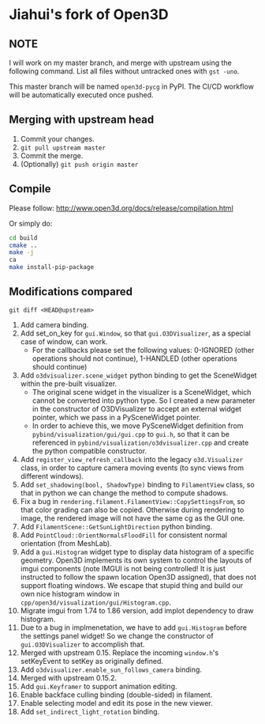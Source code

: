 # Jiahui's fork of Open3D

## NOTE

I will work on my master branch, and merge with upstream using the following command.
List all files without untracked ones with `gst -uno`.

This master branch will be named `open3d-pycg` in PyPI. The CI/CD workflow will be automatically executed once pushed.

## Merging with upstream head

1. Commit your changes.
2. `git pull upstream master`
3. Commit the merge.
4. (Optionally) `git push origin master`

## Compile

Please follow: http://www.open3d.org/docs/release/compilation.html

Or simply do:
```bash
cd build
cmake ..
make -j
ca
make install-pip-package
```

## Modifications compared

`git diff <HEAD@upstream>`

1. Add camera binding.
2. Add set_on_key for `gui.Window`, so that `gui.O3DVisualizer`, as a special case of window, can work.
    - For the callbacks please set the following values: 0-IGNORED (other operations should not continue), 1-HANDLED (other operations should continue)
3. Add `o3dvisualizer.scene_widget` python binding to get the SceneWidget within the pre-built visualizer.
    - The original scene widget in the visualizer is a SceneWidget, which cannot be converted into python type. So I created a new parameter in the constructor of O3DVisualizer to accept an external widget pointer, which we pass in a PySceneWidget pointer.
    - In order to achieve this, we move PySceneWidget definition from `pybind/visualization/gui/gui.cpp` to `gui.h`, so that it can be referenced in `pybind/visualization/o3dvisualizer.cpp` and create the python compatible constructor.
4. Add `register_view_refresh_callback` into the legacy `o3d.Visualizer` class, in order to capture camera moving events (to sync views from different windows).
5. Add `set_shadowing(bool, ShadowType)` binding to `FilamentView` class, so that in python we can change the method to compute shadows.
6. Fix a bug in `rendering.filament.FilamentView::CopySettingsFrom`, so that color grading can also be copied. Otherwise during rendering to image, the rendered image will not have the same cg as the GUI one.
7. Add `FilamentScene::GetSunLightDirection` python binding.
8. Add `PointCloud::OrientNormalsFloodFill` for consistent normal orientation (from MeshLab).
9. Add a `gui.Histogram` widget type to display data histogram of a specific geometry. Open3D implements its own system to control the layouts of imgui components (note IMGUI is not being controlled! It is just instructed to follow the spawn location Open3D assigned), that does not support floating windows. We escape that stupid thing and build our own nice histogram window in `cpp/open3d/visualization/gui/Histogram.cpp`.
10. Migrate imgui from 1.74 to 1.86 version, add implot dependency to draw histogram.
11. Due to a bug in implmenetation, we have to add `gui.Histogram` before the settings panel widget! So we change the constructor of `gui.O3DVisualizer` to accomplish that.
12. Merged with upstream 0.15. Replace the incoming `window.h`'s setKeyEvent to setKey as originally defined.
13. Add `o3dvisualizer.enable_sun_follows_camera` binding.
14. Merged with upstream 0.15.2.
15. Add `gui.Keyframer` to support animation editing.
16. Enable backface culling binding (double-sided) in filament.
17. Enable selecting model and edit its pose in the new viewer.
18. Add `set_indirect_light_rotation` binding.
